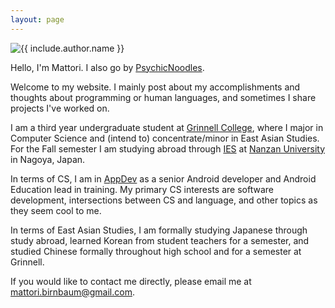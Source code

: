 ```yaml
---
layout: page
---
```


<img
  class="me"
  alt="{{ include.author.name }}"
  src="{{ site.base_url }}/public/img/happy-boy.jpg"
  />

Hello, I'm Mattori. I also go by [PsychicNoodles](http://github.com/PsychicNoodles).

Welcome to my website. I mainly post about my accomplishments and thoughts about
programming or human languages, and sometimes I share projects I've worked on.

I am a third year undergraduate student at [Grinnell College](http://www.grinnell.edu/),
where I major in Computer Science and (intend to) concentrate/minor in East
Asian Studies. For the Fall semester I am studying abroad through [IES](https://www.iesabroad.org/)
at [Nanzan University](http://www.nanzan-u.ac.jp/) in Nagoya, Japan.

In terms of CS, I am in [AppDev](http://appdev.grinnell.edu/) as a senior
Android developer and Android Education lead in training. My primary CS interests
are software development, intersections between CS and language, and other topics
as they seem cool to me.

In terms of East Asian Studies, I am formally studying Japanese through study abroad,
learned Korean from student teachers for a semester, and studied Chinese
formally throughout high school and for a semester at Grinnell.

If you would like to contact me directly, please email me at
<mattori.birnbaum@gmail.com>.
